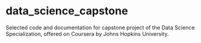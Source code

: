 # data_science_capstone
Selected code and documentation for capstone project of the Data Science Specialization, offered on Coursera by Johns Hopkins University.
